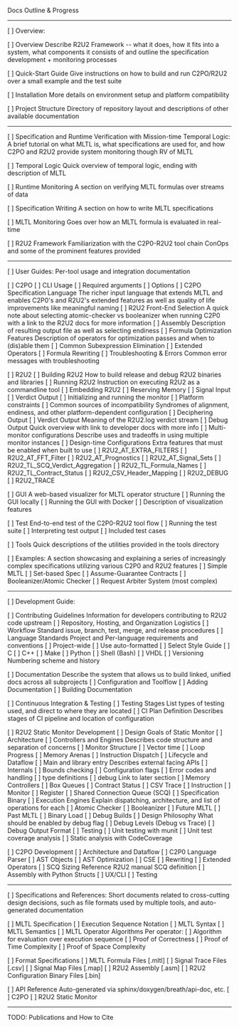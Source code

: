Docs Outline & Progress

-------------------------------------------------------------------------------

[ ] Overview:

  [ ] Overview
      Describe R2U2 Framework -- what it does, how it fits into a system, what components it consists of and outline the specification development + monitoring processes

  [ ] Quick-Start Guide
      Give instructions on how to build and run C2PO/R2U2 over a small example and the test suite

  [ ] Installation
      More details on environment setup and platform compatibility

  [ ] Project Structure
      Directory of repository layout and descriptions of other available documentation

-------------------------------------------------------------------------------

[ ] Specification and Runtime Verification with Mission-time Temporal Logic:
  A brief tutorial on what MLTL is, what specifications are used for, and how C2PO and R2U2 provide system monitoring though RV of MLTL

  [ ] Temporal Logic
      Quick overview of temporal logic, ending with description of MLTL

  [ ] Runtime Monitoring
      A section on verifying MLTL formulas over streams of data

  [ ] Specification Writing
      A section on how to write MLTL specifications

  [ ] MLTL Monitoring
      Goes over how an MLTL formula is evaluated in real-time

  [ ] R2U2 Framework
      Familiarization with the C2P0-R2U2 tool chain ConOps and some of the prominent features provided

-------------------------------------------------------------------------------

[ ] User Guides:
  Per-tool usage and integration documentation

  [ ] C2PO
    [ ] CLI Usage
      [ ] Required arguments
      [ ] Options
    [ ] C2PO Specification Language
      The richer input language that extends MLTL and enables C2P0's and R2U2's extended features as well as quality of life improvements like meaningful naming
    [ ] R2U2 Front-End Selection
      A quick note about selecting atomic-checker vs booleanizer when running C2P0 with a link to the R2U2 docs for more information
    [ ] Assembly
      Description of resulting output file as well as selecting endiness
    [ ] Formula Optimization Features
      Description of operators for optimization passes and when to (dis)able them
      [ ] Common Subexpression Elimination
      [ ] Extended Operators
      [ ] Formula Rewriting
    [ ] Troubleshooting & Errors
      Common error messages with troubleshooting

  [ ] R2U2
    [ ] Building R2U2
      How to build release and debug R2U2 binaries and libraries
    [ ] Running R2U2
      Instruction on executing R2U2 as a commandline tool
    [ ] Embedding R2U2
      [ ] Reserving Memory
      [ ] Signal Input
      [ ] Verdict Output
      [ ] Initializing and running the monitor
      [ ] Platform constraints
      [ ] Common sources of incompatibility
        Syndromes of alignment, endiness, and other platform-dependent configuration
    [ ] Deciphering Output
      [ ] Verdict Output
        Meaning of the R2U2.log verdict stream
      [ ] Debug Output
        Quick overview with link to developer docs with more info
    [ ] Multi-monitor configurations
      Describe uses and tradeoffs in using multiple monitor instances
    [ ] Design-time Configurations
      Extra features that must be enabled when built to use
      [ ] R2U2_AT_EXTRA_FILTERS
      [ ] R2U2_AT_FFT_Filter
      [ ] R2U2_AT_Prognostics
      [ ] R2U2_AT_Signal_Sets
      [ ] R2U2_TL_SCQ_Verdict_Aggregation
      [ ] R2U2_TL_Formula_Names
      [ ] R2U2_TL_Contract_Status
      [ ] R2U2_CSV_Header_Mapping
      [ ] R2U2_DEBUG
      [ ] R2U2_TRACE

  [ ] GUI
    A web-based visualizer for MLTL operator structure
    [ ] Running the GUI locally
    [ ] Running the GUI with Docker
    [ ] Description of visualization features

  [ ] Test
    End-to-end test of the C2P0-R2U2 tool flow
    [ ] Running the test suite
    [ ] Interpreting test output
    [ ] Included test cases

  [ ] Tools
    Quick descriptions of the utilities provided in the tools directory

  [ ] Examples:
    A section showcasing and explaining a series of increasingly complex specifications utilizing various C2P0 and R2U2 features
    [ ] Simple MLTL
    [ ] Set-based Spec
    [ ] Assume-Guarantee Contracts
    [ ] Booleanizer/Atomic Checker
    [ ] Request Arbiter System (most complex)

-------------------------------------------------------------------------------

[ ] Development Guide:

  [ ] Contributing Guidelines
    Information for developers contributing to R2U2 code upstream
    [ ] Repository, Hosting, and Organization Logistics
    [ ] Workflow
      Standard issue, branch, test, merge, and release procedures
    [ ] Language Standards
      Project and Per-language requirements and conventions
      [ ] Project-wide
          [ ] Use auto-formatted
          [ ] Select Style Guide
      [ ] C
      [ ] C++
      [ ] Make
      [ ] Python
      [ ] Shell (Bash)
      [ ] VHDL
    [ ] Versioning
      Numbering scheme and history

  [ ] Documentation
    Describe the system that allows us to build linked, unified docs across all subprojects
    [ ] Configuration and Toolflow
    [ ] Adding Documentation
    [ ] Building Documentation

  [ ] Continuous Integration & Testing
    [ ] Testing Stages
      List types of testing used, and direct to where they are located
    [ ] CI Plan Definition
      Describes stages of CI pipeline and location of configuration

  [ ] R2U2 Static Monitor Development
    [ ] Design Goals of Static Monitor
    [ ] Architecture
      [ ] Controllers and Engines
        Describes code structure and separation of concerns
      [ ] Monitor Structure
        [ ] Vector time
          [ ] Loop Progress
        [ ] Memory Arenas
        [ ] Instruction Dispatch
        [ ] Lifecycle and Dataflow
      [ ] Main and library entry
        Describes external facing APIs
    [ ] Internals
      [ ] Bounds checking
      [ ] Configuration flags
      [ ] Error codes and handling
      [ ] type definitions
      [ ] debug
        Link to later section
    [ ] Memory Controllers
      [ ] Box Queues
      [ ] Contract Status
      [ ] CSV Trace
      [ ] Instruction
      [ ] Monitor
      [ ] Register
      [ ] Shared Connection Queue (SCQ)
      [ ] Specification Binary
    [ ] Execution Engines
      Explain dispatching, architecture, and list of operations for each
      [ ] Atomic Checker
      [ ] Booleanizer
      [ ] Future MLTL
      [ ] Past MLTL
      [ ] Binary Load
    [ ] Debug Builds
      [ ] Design Philosophy
        What should be enabled by debug flag
      [ ] Debug Levels (Debug vs Trace)
      [ ] Debug Output Format
    [ ] Testing
      [ ] Unit testing with munit
      [ ] Unit test coverage analysis
      [ ] Static analysis with CodeCoverage

  [ ] C2PO Development
    [ ] Architecture and Dataflow
    [ ] C2P0 Language Parser
    [ ] AST Objects
    [ ] AST Optimization
      [ ] CSE
      [ ] Rewriting
      [ ] Extended Operators
    [ ] SCQ Sizing
      Reference R2U2 manual SCQ definition
    [ ] Assembly with Python Structs
    [ ] UX/CLI
    [ ] Testing

-------------------------------------------------------------------------------

[ ] Specifications and References:
  Short documents related to cross-cutting design decisions, such as file formats used by multiple tools, and auto-generated documentation

  [ ]  MLTL Specification
    [ ]  Execution Sequence Notation
    [ ]  MLTL Syntax
    [ ]  MLTL Semantics
    [ ]  MLTL Operator Algorithms
      Per operator:
        [ ]  Algorithm for evaluation over execution sequence
        [ ]  Proof of Correctness
        [ ]  Proof of Time Complexity
        [ ]  Proof of Space Complexity

  [ ]  Format Specifications
      [ ]  MLTL Formula Files [.mltl]
      [ ]  Signal Trace Files [.csv]
      [ ]  Signal Map Files [.map]
      [ ]  R2U2 Assembly [.asm]
      [ ]  R2U2 Configuration Binary Files [.bin]

  [ ]  API Reference
    Auto-generated via sphinx/doxygen/breath/api-doc, etc.
    [ ]  C2PO
    [ ]  R2U2 Static Monitor


-------------------------------------------------------------------------------

TODO: Publications and How to Cite